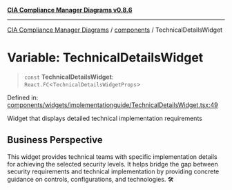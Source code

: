 [**CIA Compliance Manager Diagrams v0.8.6**](../../README.md)

***

[CIA Compliance Manager Diagrams](../../modules.md) / [components](../README.md) / TechnicalDetailsWidget

# Variable: TechnicalDetailsWidget

> `const` **TechnicalDetailsWidget**: `React.FC`\<`TechnicalDetailsWidgetProps`\>

Defined in: [components/widgets/implementationguide/TechnicalDetailsWidget.tsx:49](https://github.com/Hack23/cia-compliance-manager/blob/050a250237d6f621490781dbdf95155919f35aed/src/components/widgets/implementationguide/TechnicalDetailsWidget.tsx#L49)

Widget that displays detailed technical implementation requirements

## Business Perspective

This widget provides technical teams with specific implementation details
for achieving the selected security levels. It helps bridge the gap between
security requirements and technical implementation by providing concrete
guidance on controls, configurations, and technologies. 🛠️
